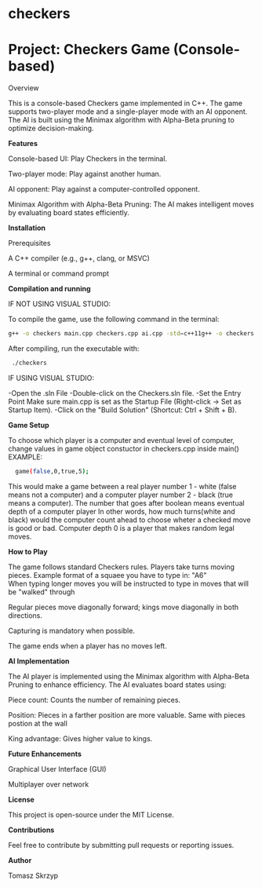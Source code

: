 # checkers
# Project: Checkers Game (Console-based)

Overview

This is a console-based Checkers game implemented in C++. The game supports two-player mode and a single-player mode with an AI opponent. The AI is built using the Minimax algorithm with Alpha-Beta pruning to optimize decision-making.

**Features**

Console-based UI: Play Checkers in the terminal.

Two-player mode: Play against another human.

AI opponent: Play against a computer-controlled opponent.

Minimax Algorithm with Alpha-Beta Pruning: The AI makes intelligent moves by evaluating board states efficiently.

**Installation**

Prerequisites

A C++ compiler (e.g., g++, clang, or MSVC)

A terminal or command prompt

**Compilation and running**

 IF NOT USING VISUAL STUDIO:
 
To compile the game, use the following command in the terminal:

```sh
g++ -o checkers main.cpp checkers.cpp ai.cpp -std=c++11g++ -o checkers main.cpp checkers.cpp ai.cpp -std=c++11
```
 
After compiling, run the executable with:
```sh
 ./checkers
```

 IF USING VISUAL STUDIO:
 
-Open the .sln File
-Double-click on the Checkers.sln file.
-Set the Entry Point
     Make sure main.cpp is set as the Startup File (Right-click → Set as Startup Item).
-Click on the "Build Solution" (Shortcut: Ctrl + Shift + B).

**Game Setup**

To choose which player is a computer and eventual level of computer, change values in game object constuctor in checkers.cpp inside main()
EXAMPLE:
```sh
  game(false,0,true,5);
```  
This would make a game between a real player number 1 - white (false means not a computer) 
and a computer player number 2 - black (true means a computer). The number that goes after boolean means eventual depth of a computer player
In other words, how much turns(white and black) would the computer count ahead to choose wheter a checked move is good or bad. 
Computer depth 0 is a player that makes random legal moves.

**How to Play**

The game follows standard Checkers rules.
Players take turns moving pieces. Example format of a squaee you have to type in: "A6"  
When typing longer moves you will be instructed to type in moves that will be "walked" through

Regular pieces move diagonally forward; kings move diagonally in both directions.

Capturing is mandatory when possible.

The game ends when a player has no moves left.

**AI Implementation**

The AI player is implemented using the Minimax algorithm with Alpha-Beta Pruning to enhance efficiency. The AI evaluates board states using:

Piece count: Counts the number of remaining pieces.

Position: Pieces in a farther position are more valuable. Same with pieces postion at the wall

King advantage: Gives higher value to kings.

**Future Enhancements**

Graphical User Interface (GUI)

Multiplayer over network

**License**

This project is open-source under the MIT License.

**Contributions**

Feel free to contribute by submitting pull requests or reporting issues.

**Author**

Tomasz Skrzyp
